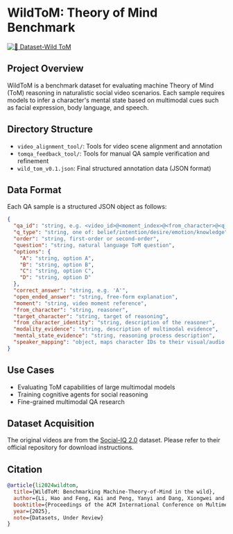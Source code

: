 # WildToM: Theory of Mind Benchmark

[![🤗 Dataset-Wild ToM](https://img.shields.io/badge/🤗%20Dataset-Wild%20ToM-yellow)](https://huggingface.co/datasets/county/WildToM)

## Project Overview
WildToM is a benchmark dataset for evaluating machine Theory of Mind (ToM) reasoning in naturalistic social video scenarios. Each sample requires models to infer a character's mental state based on multimodal cues such as facial expression, body language, and speech.

## Directory Structure
- `video_alignment_tool/`: Tools for video scene alignment and annotation
- `tomqa_feedback_tool/`: Tools for manual QA sample verification and refinement
- `wild_tom_v0.1.json`: Final structured annotation data (JSON format)

## Data Format
Each QA sample is a structured JSON object as follows:

```json
{
  "qa_id": "string, e.g. <video_id>@<moment_index>@<from_character>@<q_type>@<order>",
  "q_type": "string, one of: belief/intention/desire/emotion/knowledge",
  "order": "string, first-order or second-order",
  "question": "string, natural language ToM question",
  "options": {
    "A": "string, option A",
    "B": "string, option B",
    "C": "string, option C",
    "D": "string, option D"
  },
  "correct_answer": "string, e.g. 'A'",
  "open_ended_answer": "string, free-form explanation",
  "moment": "string, video moment reference",
  "from_character": "string, reasoner",
  "target_character": "string, target of reasoning",
  "from_character_identity": "string, description of the reasoner",
  "modality_evidence": "string, description of multimodal evidence",
  "mental_state_evidence": "string, reasoning process description",
  "speaker_mapping": "object, maps character IDs to their visual/audio descriptions"
}
```

## Use Cases
- Evaluating ToM capabilities of large multimodal models
- Training cognitive agents for social reasoning
- Fine-grained multimodal QA research

## Dataset Acquisition
The original videos are from the [Social-IQ 2.0](https://github.com/cmu-multicomp-lab/social-iq-2.0) dataset. Please refer to their official repository for download instructions.

## Citation
```bibtex
@article{li2024wildtom,
  title={WildToM: Benchmarking Machine-Theory-of-Mind in the wild},
  author={Li, Hao and Feng, Kai and Peng, Yanyi and Dang, Xiongwei and Yang, Zhengwei and Hu, Zechao and Fei, Hao and Wang, Zheng},
  booktitle={Proceedings of the ACM International Conference on Multimedia},
  year={2025},
  note={Datasets, Under Review}
}
```
